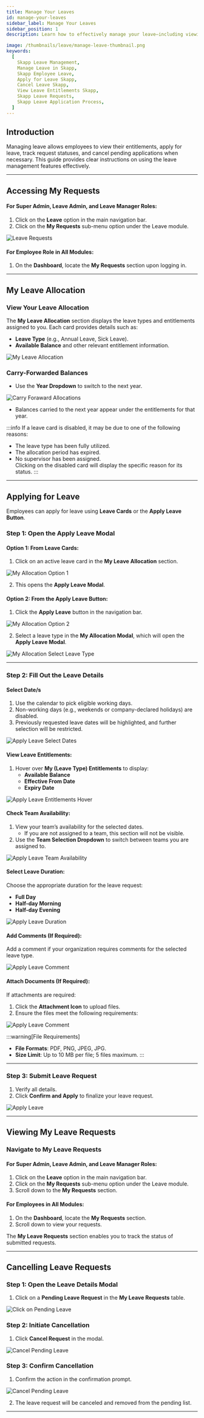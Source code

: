 ```yaml
---
title: Manage Your Leaves
id: manage-your-leaves
sidebar_label: Manage Your Leaves
sidebar_position: 1
description: Learn how to effectively manage your leave—including viewing allocations, applying for leave, tracking request statuses, and cancelling applications—in Skapp, the open-source business management platform.

image: /thumbnails/leave/manage-leave-thumbnail.png
keywords:
  [
    Skapp Leave Management,
    Manage Leave in Skapp,
    Skapp Employee Leave,
    Apply for Leave Skapp,
    Cancel Leave Skapp,
    View Leave Entitlements Skapp,
    Skapp Leave Requests,
    Skapp Leave Application Process,
  ]
---
```


## Introduction

Managing leave allows employees to view their entitlements, apply for leave, track request statuses, and cancel pending applications when necessary. This guide provides clear instructions on using the leave management features effectively.

---

## Accessing My Requests

#### For Super Admin, Leave Admin, and Leave Manager Roles:

1. Click on the **Leave** option in the main navigation bar.
2. Click on the **My Requests** sub-menu option under the Leave module.

![Leave Requests](/leave/my-allocation-navigation-one.png)

#### For Employee Role in All Modules:

1. On the **Dashboard**, locate the **My Requests** section upon logging in.

---

## My Leave Allocation

### View Your Leave Allocation

The **My Leave Allocation** section displays the leave types and entitlements assigned to you. Each card provides details such as:

- **Leave Type** (e.g., Annual Leave, Sick Leave).
- **Available Balance** and other relevant entitlement information.

![My Leave Allocation](/leave/my-allocation.png)

### Carry-Forwarded Balances

- Use the **Year Dropdown** to switch to the next year.

![Carry Foraward Allocations](/leave/carry-forward-allocation.png)

- Balances carried to the next year appear under the entitlements for that year.

:::info
If a leave card is disabled, it may be due to one of the following reasons:

- The leave type has been fully utilized.
- The allocation period has expired.
- No supervisor has been assigned.  
   Clicking on the disabled card will display the specific reason for its status.
  :::

---

## Applying for Leave

Employees can apply for leave using **Leave Cards** or the **Apply Leave Button**.

### Step 1: Open the Apply Leave Modal

#### Option 1: From Leave Cards:

1. Click on an active leave card in the **My Leave Allocation** section.

![My Allocation Option 1](/leave/my-allocation-option-one.png)

2. This opens the **Apply Leave Modal**.

#### Option 2: From the Apply Leave Button:

1. Click the **Apply Leave** button in the navigation bar.

![My Allocation Option 2](/leave/my-allocation-option-two.png)

2. Select a leave type in the **My Allocation Modal**, which will open the **Apply Leave Modal**.

![My Allocation Select Leave Type](/leave/my-allocation-modal.png)

---

### Step 2: Fill Out the Leave Details

#### Select Date/s

1. Use the calendar to pick eligible working days.
2. Non-working days (e.g., weekends or company-declared holidays) are disabled.
3. Previously requested leave dates will be highlighted, and further selection will be restricted.

![Apply Leave Select Dates](/leave/apply-leave-select-date.png)

#### View Leave Entitlements:

1. Hover over **My (Leave Type) Entitlements** to display:
   - **Available Balance**
   - **Effective From Date**
   - **Expiry Date**

![Apply Leave Entitlements Hover](/leave/my-entitlements.png)

#### Check Team Availability:

1. View your team’s availability for the selected dates.
   - If you are not assigned to a team, this section will not be visible.
2. Use the **Team Selection Dropdown** to switch between teams you are assigned to.

![Apply Leave Team Availability](/leave/apply-leave-team-avilability.png)

#### Select Leave Duration:

Choose the appropriate duration for the leave request:

- **Full Day**
- **Half-day Morning**
- **Half-day Evening**

![Apply Leave Duration](/leave/apply-leave-select-duration.png)

#### Add Comments (If Required):

Add a comment if your organization requires comments for the selected leave type.

![Apply Leave Comment](/leave/apply-leave-comment.png)

#### Attach Documents (If Required):

If attachments are required:

1. Click the **Attachment Icon** to upload files.
2. Ensure the files meet the following requirements:

![Apply Leave Comment](/leave/apply-leave-attachment.png)

:::warning[File Requirements]

- **File Formats**: PDF, PNG, JPEG, JPG.
- **Size Limit**: Up to 10 MB per file; 5 files maximum.
  :::

---

### Step 3: Submit Leave Request

1. Verify all details.
2. Click **Confirm and Apply** to finalize your leave request.

![Apply Leave ](/leave/apply-leave-confirm.png)

---

## Viewing My Leave Requests

### Navigate to My Leave Requests

#### For Super Admin, Leave Admin, and Leave Manager Roles:

1. Click on the **Leave** option in the main navigation bar.
2. Click on the **My Requests** sub-menu option under the Leave module.
3. Scroll down to the **My Requests** section.

#### For Employees in All Modules:

1. On the **Dashboard**, locate the **My Requests** section.
2. Scroll down to view your requests.

The **My Leave Requests** section enables you to track the status of submitted requests.

---

## Cancelling Leave Requests

### Step 1: Open the Leave Details Modal

1. Click on a **Pending Leave Request** in the **My Leave Requests** table.

![Click on Pending Leave ](/leave/pending-leave-request.png)

### Step 2: Initiate Cancellation

1. Click **Cancel Request** in the modal.

![Cancel Pending Leave ](/leave/cancel-pending-request.png)

### Step 3: Confirm Cancellation

1. Confirm the action in the confirmation prompt.

![Cancel Pending Leave ](/leave/confirm-cancellation.png)

2. The leave request will be canceled and removed from the pending list.

---
